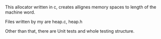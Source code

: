 This allocator written in c, creates allignes memory spaces to length of the machine word.

Files written by my are heap.c, heap.h

Other than that, there are Unit tests and whole testing structure.
